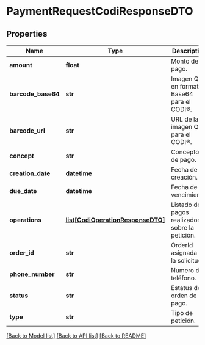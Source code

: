 # PaymentRequestCodiResponseDTO

## Properties
Name | Type | Description | Notes
------------ | ------------- | ------------- | -------------
**amount** | **float** | Monto del pago. | [optional] 
**barcode_base64** | **str** | Imagen QR en formato Base64 para el CODI®. | [optional] 
**barcode_url** | **str** | URL de la imagen QR para el CODI®. | [optional] 
**concept** | **str** | Concepto de pago. | [optional] 
**creation_date** | **datetime** | Fecha de creación. | [optional] 
**due_date** | **datetime** | Fecha de vencimiento. | [optional] 
**operations** | [**list[CodiOperationResponseDTO]**](CodiOperationResponseDTO.md) | Listado de pagos realizados sobre la petición. | [optional] 
**order_id** | **str** | OrderId asignada a la solicitud. | [optional] 
**phone_number** | **str** | Numero de teléfono. | [optional] 
**status** | **str** | Estatus de la orden de pago. | [optional] 
**type** | **str** | Tipo de petición. | [optional] 

[[Back to Model list]](../README.md#documentation-for-models) [[Back to API list]](../README.md#documentation-for-api-endpoints) [[Back to README]](../README.md)

